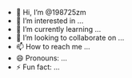 - 👋 Hi, I’m @198725zm
- 👀 I’m interested in ...
- 🌱 I’m currently learning ...
- 💞️ I’m looking to collaborate on ...
- 📫 How to reach me ...
- 😄 Pronouns: ...
- ⚡ Fun fact: ...

<!---
198725zm/198725zm is a ✨ special ✨ repository because its `README.md` (this file) appears on your GitHub profile.
You can click the Preview link to take a look at your changes.
--->
